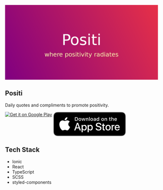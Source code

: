 <a href="https://play.google.com/store/apps/details?id=io.ionic.positi" target="_blank">
  <img src="./feature_graphic.png" alt="feature graphic">
</a>

## Positi 

Daily quotes and compliments to promote positivity.

<span>
  <a href="https://play.google.com/store/apps/details?id=io.ionic.positi&pcampaignid=pcampaignidMKT-Other-global-all-co-prtnr-py-PartBadge-Mar2515-1"><img alt="Get it on Google Play" src="https://play.google.com/intl/en_us/badges/static/images/badges/en_badge_web_generic.png" width="20%" /></a>
</span>
<span style="vertical-align: top; padding-top: 10px;">
  <a href="https://apps.apple.com/au/app/positi/id1536237257"><img alt="Get it on App Store" src="app_store_badge.svg" /></a>
</span>


## Tech Stack

  * Ionic
  * React
  * TypeScript
  * SCSS
  * styled-components